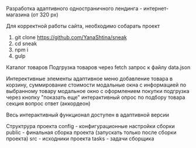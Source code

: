 Разработка адаптивного одностраничного лендинга - интернет-магазина (от 320 px)


Для корректной работы сайта, необходимо собарать проект
1. git clone https://github.com/YanaShtina/sneak 
2. cd sneak
3. npm i
4. gulp

Каталог товаров
Подгрузка товаров через fetch запрос к файлу data.json

Интерективные элементы
адаптивное меню 
добавление товара в корзину, суммирование стоимости
модальные окна с информацией по выбранному товару
модальное окно с оформлением покупки
подгрузка через кнопку "показать еще"
интерактивный опрос по подбору товара
секция вопрос ответ (аккордеон)

Весь интерактивный функционал доступен в адаптивной версии


Структрура проекта
config - конфигурационные настройки сборки
public - финальная сборка проекта (запускать только после сборки проекта)
src - исходники проекта
tasks - задачи сборщика
